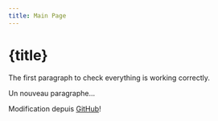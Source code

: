 ```yaml
---
title: Main Page
---
```

# {title}

The first paragraph to check everything is working correctly.

Un nouveau paragraphe...

Modification depuis [GitHub](https://github.com/)!
